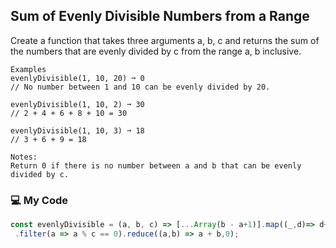 ## Sum of Evenly Divisible Numbers from a Range

Create a function that takes three arguments a, b, c and returns the sum of the numbers that are evenly divided by c from the range a, b inclusive.
```
Examples
evenlyDivisible(1, 10, 20) ➞ 0
// No number between 1 and 10 can be evenly divided by 20.

evenlyDivisible(1, 10, 2) ➞ 30
// 2 + 4 + 6 + 8 + 10 = 30

evenlyDivisible(1, 10, 3) ➞ 18
// 3 + 6 + 9 = 18

Notes:
Return 0 if there is no number between a and b that can be evenly divided by c.
```
### :computer: My Code
```js
const evenlyDivisible = (a, b, c) => [...Array(b - a+1)].map((_,d)=> d+a)
 .filter(a => a % c == 0).reduce((a,b) => a + b,0);
```
